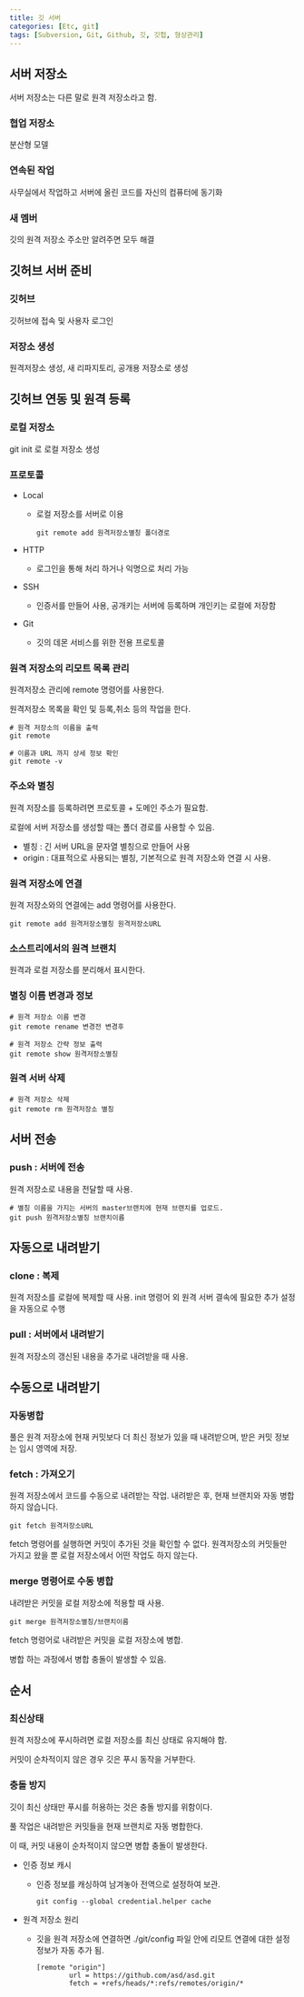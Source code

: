 ```yaml
---
title: 깃 서버
categories: [Etc, git]
tags: [Subversion, Git, Github, 깃, 깃헙, 형상관리]
---
```


## 서버 저장소

서버 저장소는 다른 말로 원격 저장소라고 함.

### 협업 저장소

분산형 모델

### 연속된 작업

사무실에서 작업하고 서버에 올린 코드를 자신의 컴퓨터에 동기화

### 새 멤버

깃의 원격 저장소 주소만 알려주면 모두 해결

## 깃허브 서버 준비

### 깃허브

깃허브에 접속 및 사용자 로그인

### 저장소 생성

원격저장소 생성, 새 리파지토리, 공개용 저장소로 생성

## 깃허브 연동 및 원격 등록

### 로컬 저장소

git init 로 로컬 저장소 생성

### 프로토콜

- Local
  - 로컬 저장소를 서버로 이용

    ```
    git remote add 원격저장소별칭 폴더경로
    ```

- HTTP
  - 로그인을 통해 처리 하거나 익명으로 처리 가능
- SSH
  - 인증서를 만들어 사용, 공개키는 서버에 등록하며 개인키는 로컬에 저장함
- Git
  - 깃의 데몬 서비스를 위한 전용 프로토콜

### 원격 저장소의 리모트 목록 관리

원격저장소 관리에 remote 명령어를 사용한다.

원격저장소 목록을 확인 및 등록,취소 등의 작업을 한다.

```
# 원격 저장소의 이름을 출력
git remote

# 이름과 URL 까지 상세 정보 확인
git remote -v
```

### 주소와 별칭

원격 저장소를 등록하려면 프로토콜 + 도메인 주소가 필요함.

로컬에 서버 저장소를 생성할 때는 폴더 경로를 사용할 수 있음.

- 별칭 : 긴 서버 URL을 문자열 별칭으로 만들어 사용
- origin : 대표적으로 사용되는 별칭, 기본적으로 원격 저장소와 연결 시 사용.

### 원격 저장소에 연결

원격 저장소와의 연결에는 add 명령어를 사용한다.

```
git remote add 원격저장소별칭 원격저장소URL
```

### 소스트리에서의 원격 브랜치

원격과 로컬 저장소를 분리해서 표시한다.

### 별칭 이름 변경과 정보

```
# 원격 저장소 이름 변경
git remote rename 변경전 변경후

# 원격 저장소 간략 정보 출력
git remote show 원격저장소별칭
```

### 원격 서버 삭제

```
# 원격 저장소 삭제
git remote rm 원격저장소 별칭
```

## 서버 전송

### push : 서버에 전송

원격 저장소로 내용을 전달할 때 사용.

```
# 별칭 이름을 가지는 서버의 master브랜치에 현재 브랜치를 업로드.
git push 원격저장소별칭 브랜치이름
```

## 자동으로 내려받기

### clone : 복제

원격 저장소를 로컬에 복제할 때 사용. init 명령어 외 원격 서버 결속에 필요한 추가 설정을 자동으로 수행

### pull : 서버에서 내려받기

원격 저장소의 갱신된 내용을 추가로 내려받을 때 사용.

## 수동으로 내려받기

### 자동병합

풀은 원격 저장소에 현재 커밋보다 더 최신 정보가 있을 때 내려받으며, 받은 커밋 정보는 임시 영역에 저장.

### fetch : 가져오기

원격 저장소에서 코드를 수동으로 내려받는 작업. 내려받은 후, 현재 브랜치와 자동 병합하지 않습니다.

```
git fetch 원격저장소URL
```

fetch 명령어를 실행하면 커밋이 추가된 것을 확인할 수 없다.
원격저장소의 커밋들만 가지고 왔을 뿐 로컬 저장소에서 어떤 작업도 하지 않는다.

### merge 명령어로 수동 병합

내려받은 커밋을 로컬 저장소에 적용할 때 사용.

```
git merge 원격저장소별칭/브랜치이름
```

fetch 명령어로 내려받은 커밋을 로컬 저장소에 병합.

병합 하는 과정에서 병합 충돌이 발생할 수 있음.

## 순서

### 최신상태

원격 저장소에 푸시하려면 로컬 저장소를 최신 상태로 유지해야 함.

커밋이 순차적이지 않은 경우 깃은 푸시 동작을 거부한다.

### 충돌 방지

깃이 최신 상태만 푸시를 허용하는 것은 충돌 방지를 위함이다.

풀 작업은 내려받은 커밋들을 현재 브랜치로 자동 병합한다.

이 때, 커밋 내용이 순차적이지 않으면 병합 충돌이 발생한다.

- 인증 정보 캐시
  - 인증 정보를 캐싱하여 남겨놓아 전역으로 설정하여 보관.

    ```
    git config --global credential.helper cache
    ```

- 원격 저장소 원리
  - 깃을 원격 저장소에 연결하면 ./git/config 파일 안에 리모트 연결에 대한 설정 정보가 자동 추가 됨.

    ```
    [remote "origin"]
    		url = https://github.com/asd/asd.git
    		fetch = +refs/heads/*:refs/remotes/origin/*
    ```
